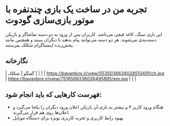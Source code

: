 # تجربه من در ساخت یک بازی چندنفره با موتور بازی‌سازی گودوت


این بازی سنگ، کاغذ قیچی می‌باشد. کاربران پس از ورود به دو دسته تماشاگر و بازیکن دسته‌بندی می‌شوند. هر دو دسته می‌توانند پیام بدهند تا دیگران ببینند و همچنین مانند پخش‌زنده اینستاگرام شکلک بفرستند.


## نگارخانه


| گفتگو                                               | شکلک                                                |   |   |
| https://bayanbox.ir/view/5535036634028513491/ch.jpg | https://bayanbox.ir/view/7516569336036495895/em.jpg |   |   |



## فهرست کارهایی که باید انجام شود:
- هنگام ورود کاربر ۳ و بیشتر به بازی،آن بازیکن اعلان ورود دیگران را یکجا می‌گیرد و اعلان‌ها روی هم قرار می‌گیرند.
- بهبود رابط کاربری و تجربه کاربری بویژه برای دستگاه موبایل
